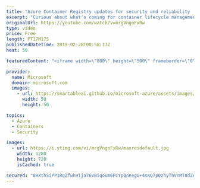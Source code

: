 ```yaml
---
title: "Azure Container Registry updates for security and reliability | Azure Friday"
excerpt: "Curious about what's coming for container lifecycle management in Azure? To help you plan your roadmap, Steve Lasker and Scott Hanselman talk about the Azure Container Registry (ACR) roadmap, including updates for production security, reliability features, and developer security. [03:19] Demo Start"
originalUrl: https://youtube.com/watch?v=mrgVngoFxRw
type: video
price: Free
length: PT17M17S
publishedDateTime: 2019-02-28T00:58:17Z
heat: 50

featuredContent: "<iframe width=\"800\" height=\"500\" frameborder=\"0\" src=\"https://www.youtube.com/embed/mrgVngoFxRw\" allow=\"accelerometer; autoplay; encrypted-media; gyroscope; picture-in-picture\" allowfullscreen></iframe>"

provider:
  name: Microsoft
  domain: microsoft.com
  images:
    - url: https://smartableai.github.io/microsoft-azure/assets/images/organizations/microsoft.com-50x50.jpg
      width: 50
      height: 50

topics:
  - Azure
  - Containers
  - Security

images:
  - url: https://i.ytimg.com/vi/mrgVngoFxRw/maxresdefault.jpg
    width: 1280
    height: 720
    isCached: true

secured: "8HXthSiPP1RqZfwh9ija76VBiqoum6FCYpQneegG+4sKQ7pQzhyThVnMT8dZAy5U2xg1o5b7Z+QPQBRsFuOjmXik07WvTL7ATuXAdbuS36UN88YZNDrhJ2+cTHQ+orMKv01NNcSp87pi4IMGZQTc5YYQA5AG2pJPTaFU6zoLIqSNzs02m9quaPpOwBsR5e6qTuG91JLtm298q0D6yAsrr6CKMzpXPWT1pUVoGHUdu2q7WeqjDKRMykTNkfxpFactdjDr5F/HTeNPC8wZcb3TkfZEnrB2HoTY6dz1l/VCxzrMH/CcHzIZOBk2UgPhzgwIe28ln6H0YwG8MBDfJ0MI3qm2HZH9+D3cv3lt88Njz3N7X0E6MTaIWAQPpS+gUbuUaOXOYBILQm3KljrUvrUz++wDaD5wHgkBB2/Er6rqOW8=;GAPekxWEX0gzHDHXt5OJ6A=="
---
```


